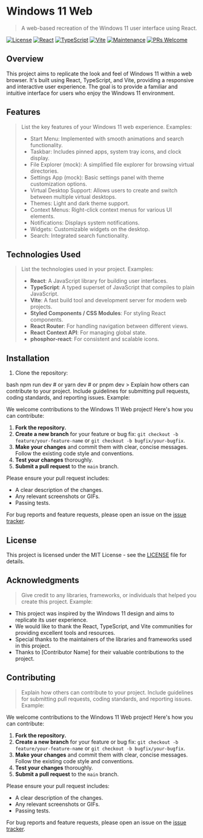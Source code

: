 
# Windows 11 Web

> A web-based recreation of the Windows 11 user interface using React.

[![License](https://img.shields.io/badge/license-MIT-blue.svg)](LICENSE)
[![React](https://img.shields.io/badge/react-%2320232a.svg?style=for-the-badge&logo=react&logoColor=%2361DAFB)](https://reactjs.org/)
[![TypeScript](https://img.shields.io/badge/typescript-%23007ACC.svg?style=for-the-badge&logo=typescript&logoColor=white)](https://www.typescriptlang.org/)
[![Vite](https://img.shields.io/badge/vite-%23646CFF.svg?style=for-the-badge&logo=vite&logoColor=white)](https://vitejs.dev/)
[![Maintenance](https://img.shields.io/badge/Maintained%3F-yes-green.svg)](https://github.com/your-username/your-repo/graphs/commit-activity)
[![PRs Welcome](https://img.shields.io/badge/PRs-welcome-brightgreen.svg)](https://github.com/your-username/your-repo/pulls)

## Overview

This project aims to replicate the look and feel of Windows 11 within a web browser. It's built using React, TypeScript, and Vite, providing a responsive and interactive user experience. The goal is to provide a familiar and intuitive interface for users who enjoy the Windows 11 environment.

## Features

> List the key features of your Windows 11 web experience. Examples:
>
> *   Start Menu: Implemented with smooth animations and search functionality.
> *   Taskbar: Includes pinned apps, system tray icons, and clock display.
> *   File Explorer (mock): A simplified file explorer for browsing virtual directories.
> *   Settings App (mock): Basic settings panel with theme customization options.
> *   Virtual Desktop Support: Allows users to create and switch between multiple virtual desktops.
> *   Themes: Light and dark theme support.
> *   Context Menus: Right-click context menus for various UI elements.
> *   Notifications: Displays system notifications.
> *   Widgets: Customizable widgets on the desktop.
> *   Search: Integrated search functionality.

## Technologies Used

> List the technologies used in your project. Examples:
>
> *   **React**: A JavaScript library for building user interfaces.
> *   **TypeScript**: A typed superset of JavaScript that compiles to plain JavaScript.
> *   **Vite**: A fast build tool and development server for modern web projects.
> *   **Styled Components / CSS Modules**: For styling React components.
> *   **React Router**: For handling navigation between different views.
> *   **React Context API**: For managing global state.
> *   **phosphor-react**: For consistent and scalable icons.

## Installation

1.  Clone the repository:

bash
    npm run dev
    # or
    yarn dev
    # or
    pnpm dev
    > Explain how others can contribute to your project. Include guidelines for submitting pull requests, coding standards, and reporting issues. Example:

We welcome contributions to the Windows 11 Web project! Here's how you can contribute:

1.  **Fork the repository.**
2.  **Create a new branch** for your feature or bug fix: `git checkout -b feature/your-feature-name` or `git checkout -b bugfix/your-bugfix`.
3.  **Make your changes** and commit them with clear, concise messages.  Follow the existing code style and conventions.
4.  **Test your changes** thoroughly.
5.  **Submit a pull request** to the `main` branch.

Please ensure your pull request includes:

*   A clear description of the changes.
*   Any relevant screenshots or GIFs.
*   Passing tests.

For bug reports and feature requests, please open an issue on the [issue tracker](https://github.com/your-username/your-repo/issues).

## License

This project is licensed under the MIT License - see the [LICENSE](LICENSE) file for details.

## Acknowledgments

> Give credit to any libraries, frameworks, or individuals that helped you create this project. Example:

*   This project was inspired by the Windows 11 design and aims to replicate its user experience.
*   We would like to thank the React, TypeScript, and Vite communities for providing excellent tools and resources.
*   Special thanks to the maintainers of the libraries and frameworks used in this project.
*   Thanks to [Contributor Name] for their valuable contributions to the project.

## Contributing

> Explain how others can contribute to your project. Include guidelines for submitting pull requests, coding standards, and reporting issues. Example:

We welcome contributions to the Windows 11 Web project! Here's how you can contribute:

1.  **Fork the repository.**
2.  **Create a new branch** for your feature or bug fix: `git checkout -b feature/your-feature-name` or `git checkout -b bugfix/your-bugfix`.
3.  **Make your changes** and commit them with clear, concise messages.  Follow the existing code style and conventions.
4.  **Test your changes** thoroughly.
5.  **Submit a pull request** to the `main` branch.

Please ensure your pull request includes:

*   A clear description of the changes.
*   Any relevant screenshots or GIFs.
*   Passing tests.

For bug reports and feature requests, please open an issue on the [issue tracker](https://github.com/your-username/your-repo/issues).

